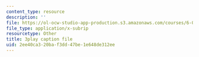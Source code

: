 ```yaml
---
content_type: resource
description: ''
file: https://ol-ocw-studio-app-production.s3.amazonaws.com/courses/6-004-computation-structures-spring-2017/2ee40ca320baf3dd47be1e648de312ee_WXlcxHX0R_Y.srt
file_type: application/x-subrip
resourcetype: Other
title: 3play caption file
uid: 2ee40ca3-20ba-f3dd-47be-1e648de312ee
---
```

